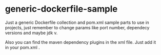 # generic-dockerfile-sample
Just a generic Dockerfile collection and pom.xml sample parts to use in projects, just remember to change params like port number, dependecy versions and maybe jdk v.

Also you can find the maven dependency plugins in the xml file. Just add it in your pom.xml . 